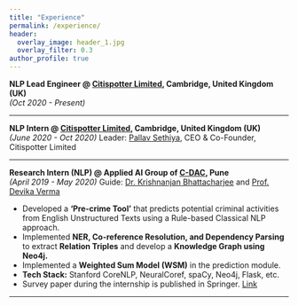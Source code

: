 ```yaml
---
title: "Experience"
permalink: /experience/
header:
  overlay_image: header_1.jpg
  overlay_filter: 0.3
author_profile: true
---
```


<b>NLP Lead Engineer @ <a href="http://citispotter.com/"> Citispotter Limited</a>, Cambridge, United Kingdom (UK)</b><br>
<i>(Oct 2020 - Present)</i>

---
  
<b>NLP Intern @ <a href="http://citispotter.com/"> Citispotter Limited</a>, Cambridge, United Kingdom (UK)</b><br>
<i>(June 2020 - Oct 2020)</i>
Leader: [Pallav Sethiya](https://www.linkedin.com/in/pallavsethiya/), CEO & Co-Founder, Citispotter Limited <br>
  
---
  
<b>Research Intern (NLP) @ Applied AI Group of <a href="https://www.cdac.in/">C-DAC</a>, Pune</b><br>
<i>(April 2019 - May 2020)</i>
  Guide: [Dr. Krishnanjan Bhattacharjee](https://www.linkedin.com/in/dr-krishnanjan-bhattacharjee-b1852141/) and [Prof. Devika Verma](https://www.linkedin.com/in/devikaverma/)
  - Developed a **‘Pre-crime Tool’** that predicts potential criminal activities from English Unstructured Texts using a Rule-based Classical NLP approach. 
  - Implemented **NER, Co-reference Resolution, and Dependency Parsing** to extract **Relation Triples** and develop a **Knowledge Graph using Neo4j.**
  - Implemented a **Weighted Sum Model (WSM)** in the prediction module.
  - **Tech Stack:** Stanford CoreNLP, NeuralCoref, spaCy, Neo4j, Flask, etc. 
  - Survey paper during the internship is published in Springer. [Link](http://katreparitosh.github.io/publication/springer_ictis_2020)
  
---
